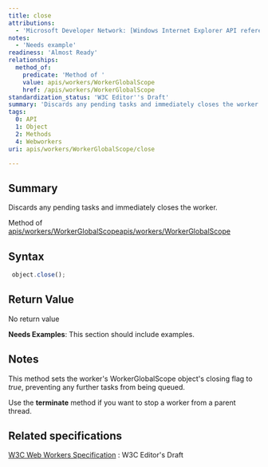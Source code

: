 ```yaml
---
title: close
attributions:
  - 'Microsoft Developer Network: [Windows Internet Explorer API reference Article](http://msdn.microsoft.com/en-us/library/ie/hh828809%28v=vs.85%29.aspx)'
notes:
  - 'Needs example'
readiness: 'Almost Ready'
relationships:
  method_of:
    predicate: 'Method of '
    value: apis/workers/WorkerGlobalScope
    href: /apis/workers/WorkerGlobalScope
standardization_status: 'W3C Editor''s Draft'
summary: 'Discards any pending tasks and immediately closes the worker.'
tags:
  0: API
  1: Object
  2: Methods
  4: Webworkers
uri: apis/workers/WorkerGlobalScope/close

---
```

## Summary

Discards any pending tasks and immediately closes the worker.

Method of [apis/workers/WorkerGlobalScope](/apis/workers/WorkerGlobalScope)[apis/workers/WorkerGlobalScope](/apis/workers/WorkerGlobalScope)

## Syntax

``` js
 object.close();
```

## Return Value

No return value

**Needs Examples**: This section should include examples.

## Notes

This method sets the worker's WorkerGlobalScope object's closing flag to *true*, preventing any further tasks from being queued.

Use the **terminate** method if you want to stop a worker from a parent thread.

## Related specifications

[W3C Web Workers Specification](http://dev.w3.org/html5/workers)
:   W3C Editor's Draft
